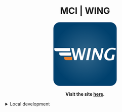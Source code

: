 <div style="text-align: center;">

# MCI | WING

<div style="text-align: center;">
  <img src="docs/assets/logo.png" alt="WING Logo" style="width: 200px; height: auto;">
</div>

**Visit the site [here](https://mciwing.github.io/).**

</div>


<details>
<summary>Local development</summary>

To serve the site locally, you need a couple of prerequisites (`pipx`, `poetry` 
and `python >= 3.11 < 3.13`)

### `pipx`

Install `pipx`

```bash
python -m pip install --user pipx
```

which will throw a warning that `pipx` is not on Path. Navigate to the 
path mentioned in the warning and execute

```bash
.\pipx.exe ensurepath
```

### `poetry`

In a new terminal, install `poetry`

```bash
pipx install poetry
```

### Project setup

To install all project dependencies, navigate to the project root and execute

```bash
poetry install
```

### Serve the site

... with

```bash
poetry run mkdocs serve
```

The site will be available at `localhost:8000`

</details>
